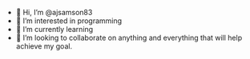 - 👋 Hi, I’m @ajsamson83
- 👀 I’m interested in programming
- 🌱 I’m currently learning
- 💞️ I’m looking to collaborate on anything and everything that will help achieve my goal.
